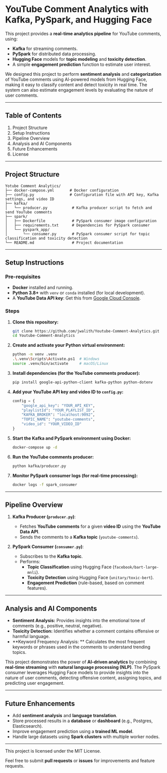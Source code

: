 
# YouTube Comment Analytics with Kafka, PySpark, and Hugging Face

This project provides a **real-time analytics pipeline** for YouTube comments, using:
- **Kafka** for streaming comments.
- **PySpark** for distributed data processing.
- **Hugging Face** models for **topic modeling** and **toxicity detection**.
- A simple **engagement prediction** function to estimate user interest.

We designed this project to perform **sentiment analysis** and **categorization** of YouTube comments using AI-powered models from Hugging Face, making it easy to classify content and detect toxicity in real time. The system can also estimate engagement levels by evaluating the nature of user comments.

---

## Table of Contents

1. Project Structure
2. Setup Instructions
3. Pipeline Overview
4. Analysis and AI Components
5. Future Enhancements
6. License

---

## Project Structure

```
Yotube Comment Analytics/
├── docker-compose.yml       # Docker configuration
├── config.py                # Configuration file with API key, Kafka settings, and video ID
├── kafka/
│   └── producer.py           # Kafka producer script to fetch and send YouTube comments
├── spark/
│   ├── Dockerfile            # PySpark consumer image configuration
│   ├── requirements.txt      # Dependencies for PySpark consumer
│   └── pyspark_app/
│       └── consumer.py       # PySpark consumer script for topic classification and toxicity detection
└── README.md                 # Project documentation
```

---

## Setup Instructions

### Pre-requisites
- **Docker** installed and running.
- **Python 3.8+** with `venv` or `conda` installed (for local development).
- A **YouTube Data API key**: Get this from [Google Cloud Console](https://console.cloud.google.com/).

### Steps

1. **Clone this repository:**
   ```bash
   git clone https://github.com/jwalith/Youtube-Comment-Analytics.git
   cd Youtube-Comment-Analytics
   ```

2. **Create and activate your Python virtual environment:**
   ```bash
   python -m venv .venv
   .\.venv\Scripts\Activate.ps1  # Windows
   source .venv/bin/activate     # macOS/Linux
   ```

3. **Install dependencies (for the YouTube comments producer):**
   ```bash
   pip install google-api-python-client kafka-python python-dotenv
   ```

4. **Add your YouTube API key and video ID to `config.py`:**
   ```python
   config = {
       "google_api_key": "YOUR_API_KEY",
       "playlistId": "YOUR_PLAYLIST_ID",
       "KAFKA_BROKER": "localhost:9092",
       "TOPIC_NAME": "youtube-comments",
       "video_id": "YOUR_VIDEO_ID"
   }
   ```

5. **Start the Kafka and PySpark environment using Docker:**
   ```bash
   docker-compose up -d
   ```

6. **Run the YouTube comments producer:**
   ```bash
   python kafka/producer.py
   ```

7. **Monitor PySpark consumer logs (for real-time processing):**
   ```bash
   docker logs -f spark_consumer
   ```

---

## Pipeline Overview

1. **Kafka Producer (`producer.py`)**:
   - Fetches **YouTube comments** for a given **video ID** using the **YouTube Data API**.
   - Sends the comments to a **Kafka topic** (`youtube-comments`).

2. **PySpark Consumer (`consumer.py`)**:
   - Subscribes to the **Kafka topic**.
   - Performs:
     - **Topic Classification** using Hugging Face (`facebook/bart-large-mnli`).
     - **Toxicity Detection** using Hugging Face (`unitary/toxic-bert`).
     - **Engagement Prediction** (rule-based, based on comment features).

---

## Analysis and AI Components

- **Sentiment Analysis:**  Provides insights into the emotional tone of comments (e.g., positive, neutral, negative).
- **Toxicity Detection:** Identifies whether a comment contains offensive or harmful language.
- **Keyword Frequency Analysis: **  Calculates the most frequent keywords or phrases used in the comments to understand trending topics.

This project demonstrates the power of **AI-driven analytics** by combining **real-time streaming** with **natural language processing (NLP)**. The PySpark consumer leverages Hugging Face models to provide insights into the nature of user comments, detecting offensive content, assigning topics, and predicting user engagement.

---

## Future Enhancements

- Add **sentiment analysis** and **language translation**.
- Store processed results in a **database** or **dashboard** (e.g., Postgres, Elasticsearch).
- Improve engagement prediction using a **trained ML model**.
- Handle large datasets using **Spark clusters** with multiple worker nodes.

---


This project is licensed under the MIT License.

Feel free to submit **pull requests** or **issues** for improvements and feature requests.
